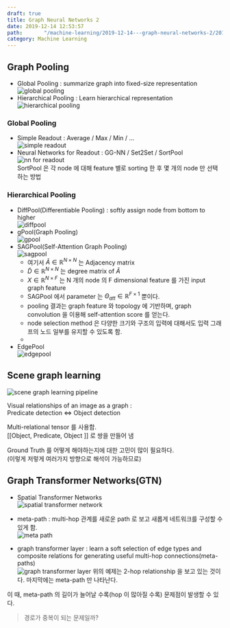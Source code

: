 ```yaml
---
draft: true
title: Graph Neural Networks 2
date: 2019-12-14 12:53:57
path:       "/machine-learning/2019-12-14---graph-neural-networks-2/2019-12-14---graph-neural-networks-2/"
category: Machine Learning
---
```


## Graph Pooling  

- Global Pooling : summarize graph into fixed-size representation  
  ![global pooling](./image1.png)  
- Hierarchical Pooling : Learn hierarchical representation  
  ![hierarchical pooling](./image2.png)

### Global Pooling  

- Simple Readout : Average / Max / Min / ...  
  ![simple readout](./image3.png)  
- Neural Networks for Readout : GG-NN / Set2Set / SortPool  
  ![nn for readout](./image4.png)  
  SortPool 은 각 node 에 대해 feature 별로 sorting 한 후 몇 개의 node 만 선택하는 방법
  
### Hierarchical Pooling  

- DiffPool(Differentiable Pooling) : softly assign node from bottom to higher  
  ![diffpool](./image5.png)  
- gPool(Graph Pooling)  
  ![gpool](./image6.png)  
- SAGPool(Self-Attention Graph Pooling)  
  ![sagpool](./image7.png)  
  - 여기서 $\tilde{A} \in \mathbb{R}^{N\times N}$ 는 Adjacency matrix  
  - $\tilde{D} \in \mathbb{R}^{N\times N}$ 는 degree matrix of $\tilde{A}$  
  - $X \in \mathbb{R}^{N\times F}$ 는 N 개의 node 의 F dimensional feature 를 가진 input graph feature  
  - SAGPool 에서 parameter 는 $\Theta_{att} \in \mathbb{R}^{F \times 1}$ 뿐이다.  
  - pooling 결과는 graph feature 와 topology 에 기반하며, graph convolution 을 이용해 self-attention score 를 얻는다.  
  - node selection method 은 다양한 크기와 구조의 입력에 대해서도 입력 그래프의 노드 일부를 유지할 수 있도록 함.
  - 
- EdgePool  
  ![edgepool](./image8.png)

## Scene graph learning  

![scene graph learning pipeline](./image9.png)

Visual relationships of an image as a graph :  
Predicate detection <=> Object detection

Multi-relational tensor 를 사용함.  
\[\[Object, Predicate, Object \]\] 로 쌍을 만들어 냄

Ground Truth 를 어떻게 해야하는지에 대한 고민이 많이 필요하다.  
(이렇게 저렇게 여러가지 방향으로 해석이 가능하므로)

## Graph Transformer Networks(GTN)

- Spatial Transformer Networks  
  ![spatial transformer network](./image10.png)

- meta-path : multi-hop 관계를 새로운 path 로 보고 새롭게 네트워크를 구성할 수 있게 함.  
  ![meta path](./image11.png)

- graph transformer layer : learn a soft selection of edge types and composite relations for generating useful multi-hop connections(meta-paths)  
  ![graph transformer layer](./image12.png)
  위의 예제는 2-hop relationship 을 보고 있는 것이다. 마지막에는 meta-path 만 나타난다.

이 때, meta-path 의 길이가 늘어날 수록(hop 이 많아질 수록) 문제점이 발생할 수 있다.  

> 경로가 중복이 되는 문제일까?  
